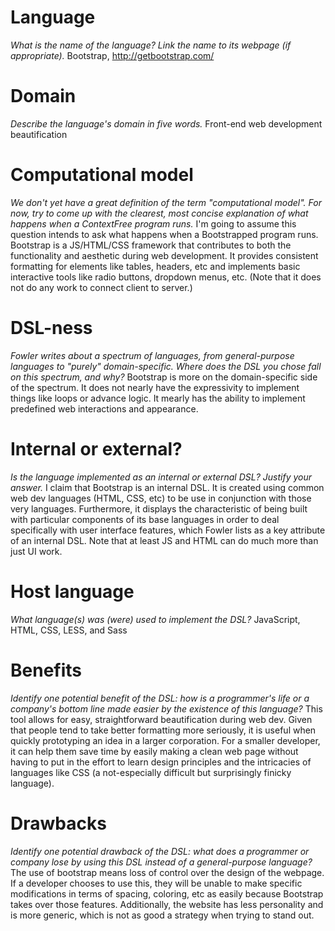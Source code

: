 # Language
_What is the name of the language? Link the name to its webpage 
(if appropriate)._
Bootstrap, http://getbootstrap.com/


# Domain
_Describe the language's domain in five words._
Front-end web development beautification


# Computational model
_We don't yet have a great definition of the term "computational model". 
For now, try to come up with the clearest, most concise explanation of 
what happens when a ContextFree program runs._
I'm going to assume this question intends to ask what happens when a 
Bootstrapped program runs. Bootstrap is a JS/HTML/CSS framework that 
contributes to both the functionality and aesthetic during web development.
It provides consistent formatting for elements like tables, headers, etc and 
implements basic interactive tools like radio buttons, dropdown menus, etc.
(Note that it does not do any work to connect client to server.) 



# DSL-ness
_Fowler writes about a spectrum of languages, from general-purpose languages to 
"purely" domain-specific. Where does the DSL you chose fall on this spectrum, 
and why?_ 
Bootstrap is more on the domain-specific side of the spectrum. It does not nearly
have the expressivity to implement things like loops or advance logic. It mearly
has the ability to implement predefined web interactions and appearance.


# Internal or external?
_Is the language implemented as an internal or external DSL? 
Justify your answer._
I claim that Bootstrap is an internal DSL. It is created using common web dev 
languages (HTML, CSS, etc) to be use in conjunction with those very languages.
Furthermore, it displays the characteristic of being built with particular
components of its base languages in order to deal specifically with user interface
features, which Fowler lists as a key attribute of an internal DSL. Note that 
at least JS and HTML can do much more than just UI work. 

# Host language
_What language(s) was (were) used to implement the DSL?_
JavaScript, HTML, CSS, LESS, and Sass


# Benefits
_Identify one potential benefit of the DSL: how is a programmer's life or a 
company's bottom line made easier by the existence of this language?_
This tool allows for easy, straightforward beautification during web dev.
Given that people tend to take better formatting more seriously, it is useful
when quickly prototyping an idea in a larger corporation. For a smaller developer,
it can help them save time by easily making a clean web page without having
to put in the effort to learn design principles and the intricacies of languages
like CSS (a not-especially difficult but surprisingly finicky language).


# Drawbacks
_Identify one potential drawback of the DSL: what does a programmer or company 
lose by using this DSL instead of a general-purpose language?_
The use of bootstrap means loss of control over the design of the webpage. If a 
developer chooses to use this, they will be unable to make specific modifications
in terms of spacing, coloring, etc as easily because Bootstrap takes over those
features. Additionally, the website has less personality and is more generic,
which is not as good a strategy when trying to stand out. 
